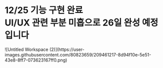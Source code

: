 
<h1>12/25 기능 구현 완료<br>
  UI/UX 관련 부분 미흡으로 26일 완성 예정입니다</h1>
![Untitled Workspace (2)](https://user-images.githubusercontent.com/80823659/209461217-8d94f10e-5e51-43e8-8ff7-073623167ff0.png)
